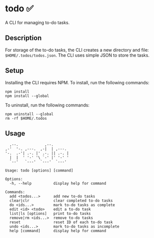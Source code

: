 # todo ✅

A CLI for managing to-do tasks.

## Description

For storage of the to-do tasks, the CLI creates a new directory and file: `$HOME/.todos/todos.json`. The CLI uses simple JSON to store the tasks.

## Setup

Installing the CLI requires NPM. To install, run the following commands:

```log
npm install
npm install --global
```

To uninstall, run the following commands:

```log
npm uninstall --global
rm -rf $HOME/.todos
```

## Usage

```log
  ,--.            ,--.
,-'  '-. ,---.  ,-|  | ,---.
'-.  .-'| .-. |' .-. || .-. |
  |  |  ' '-' '\ `-' |' '-' '
  `--'   `---'  `---'  `---'

Usage: todo [options] [command]

Options:
  -h, --help          display help for command

Commands:
  add <todos...>      add new to-do tasks
  clear|clr           clear completed to-do tasks
  do <ids...>         mark to-do tasks as complete
  edit <id> <todo>    edit a to-do task
  list|ls [options]   print to-do tasks
  remove|rm <ids...>  remove to-do tasks
  reset               reset ID of each to-do task
  undo <ids...>       mark to-do tasks as incomplete
  help [command]      display help for command
```
